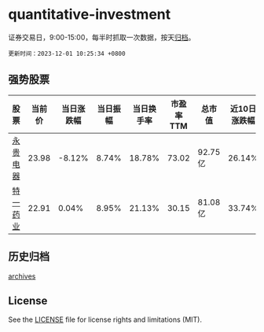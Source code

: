 # quantitative-investment

证券交易日，9:00-15:00，每半时抓取一次数据，按天[归档](archives)。

`更新时间：2023-12-01 10:25:34 +0800`

## 强势股票

|股票|当前价|当日涨跌幅|当日振幅|当日换手率|市盈率TTM|总市值|近10日涨跌幅|
|----|----|----|----|----|----|----|----|
|[永贵电器](https://xueqiu.com/S/SZ300351)|23.98|-8.12%|8.74%|18.78%|73.02|92.75亿|26.14%|
|[特一药业](https://xueqiu.com/S/SZ002728)|22.91|0.04%|8.95%|21.13%|30.15|81.08亿|33.74%|

## 历史归档

[archives](archives)

## License

See the [LICENSE](LICENSE) file for license rights and limitations (MIT).